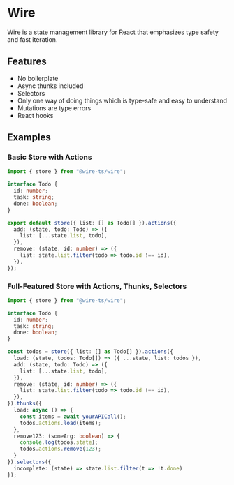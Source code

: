 # Wire

Wire is a state management library for React that emphasizes type safety and fast iteration.

## Features

- No boilerplate 
- Async thunks included
- Selectors
- Only one way of doing things which is type-safe and easy to understand
- Mutations are type errors
- React hooks


## Examples

### Basic Store with Actions

```ts
import { store } from "@wire-ts/wire";

interface Todo {
  id: number;
  task: string;
  done: boolean;
}

export default store({ list: [] as Todo[] }).actions({
  add: (state, todo: Todo) => ({
    list: [...state.list, todo],
  }),
  remove: (state, id: number) => ({
    list: state.list.filter(todo => todo.id !== id),
  }),
});
```

### Full-Featured Store with Actions, Thunks, Selectors

```ts
import { store } from "@wire-ts/wire";

interface Todo {
  id: number;
  task: string;
  done: boolean;
}

const todos = store({ list: [] as Todo[] }).actions({
  load: (state, todos: Todo[]) => ({ ...state, list: todos }),
  add: (state, todo: Todo) => ({
    list: [...state.list, todo],
  }),
  remove: (state, id: number) => ({
    list: state.list.filter(todo => todo.id !== id),
  }),
}).thunks({
  load: async () => {
    const items = await yourAPICall();
    todos.actions.load(items);
  },
  remove123: (someArg: boolean) => {
    console.log(todos.state);
    todos.actions.remove(123);
  }
}).selectors({
  incomplete: (state) => state.list.filter(t => !t.done)
});
```
